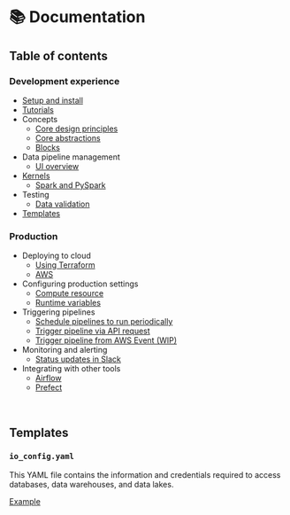 # 📚 Documentation

## Table of contents

### Development experience
- [Setup and install](tutorials/quick_start/setup.md)
- [Tutorials](tutorials/README.md)
- Concepts
    - [Core design principles](core/design_principles.md)
    - [Core abstractions](core/abstractions.md)
    - [Blocks](blocks/README.md)
- Data pipeline management
    - [UI overview](features/orchestration/README.md)
- [Kernels](kernels/README.md)
    - [Spark and PySpark](spark/setup/README.md)
- Testing
    - [Data validation](testing/README.md#data-validation)
- [Templates](#templates)

### Production
- Deploying to cloud
    - [Using Terraform](deploy/terraform/README.md)
    - [AWS](deploy/aws/README.md)
- Configuring production settings
    - [Compute resource](production/compute_resource.md)
    - [Runtime variables](production/runtime_variables.md)
- Triggering pipelines
    - [Schedule pipelines to run periodically](tutorials/triggers/schedule.md)
    - [Trigger pipeline via API request]()
    - [Trigger pipeline from AWS Event (WIP)](tutorials/triggers/events/aws.md)
- Monitoring and alerting
    - [Status updates in Slack](monitoring/alerting/slack.md)
- Integrating with other tools
    - [Airflow](tutorials/airflow/integrate_into_existing_project/README.md)
    - [Prefect](production/prefect.md)

<br />

## Templates

### `io_config.yaml`

This YAML file contains the information and credentials required to access
databases, data warehouses, and data lakes.

[Example](https://github.com/mage-ai/mage-ai/blob/master/mage_ai/data_preparation/templates/repo/io_config.yaml)

<br />
